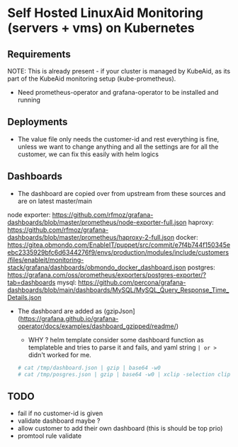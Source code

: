 # Self Hosted LinuxAid Monitoring (servers + vms) on Kubernetes

## Requirements

NOTE: This is already present - if your cluster is managed by KubeAid, as its part of the KubeAid monitoring setup (kube-prometheus).

* Need prometheus-operator and grafana-operator to be installed and running

## Deployments

* The value file only needs the customer-id and rest everything is fine, unless we want to change anything
  and all the settings are for all the customer, we can fix this easily with helm logics

## Dashboards

* The dashboard are copied over from upstream from these sources and are on latest master/main

node exporter: https://github.com/rfmoz/grafana-dashboards/blob/master/prometheus/node-exporter-full.json
haproxy: https://github.com/rfmoz/grafana-dashboards/blob/master/prometheus/haproxy-2-full.json
docker: https://gitea.obmondo.com/EnableIT/puppet/src/commit/e7f4b744f150345eebc2335929bfc6d6344276f9/envs/production/modules/include/customers/files/enableit/monitoring-stack/grafana/dashboards/obmondo_docker_dashboard.json
postgres: https://grafana.com/oss/prometheus/exporters/postgres-exporter/?tab=dashboards
mysql: https://github.com/percona/grafana-dashboards/blob/main/dashboards/MySQL/MySQL_Query_Response_Time_Details.json

* The dashboard are added as (gzipJson](https://grafana.github.io/grafana-operator/docs/examples/dashboard_gzipped/readme/)

  * WHY ? helm template consider some dashboard function as templateble
    and tries to parse it and fails, and yaml string `| or >` didn't worked for me.

  ```sh
  # cat /tmp/dashboard.json | gzip | base64 -w0
  # cat /tmp/posgres.json | gzip | base64 -w0 | xclip -selection clipboard -i
  ```

## TODO

* fail if no customer-id is given
* validate dashboard maybe ?
* allow customer to add their own dashboard (this is should be top prio)
* promtool rule validate
